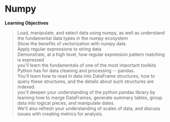 # Numpy
**Learning Objectives**

>Load, manipulate, and select data using numpy, as well as understand the fundamental data types in the numpy ecosystem<br>
>Show the benefits of vectorization with numpy data<br>
>Apply regular expressions to string data<br>
>Demonstrate, at a high level, how regular expression pattern matching is expressed<br>
>you'll learn the fundamentals of one of the most important toolkits Python has for data cleaning and processing -- pandas.<br>
>You'll learn how to read in data into DataFrame structures, how to query these structures, and the details about such structures are indexed.<br>
>you'll deepen your understanding of the python pandas library by learning how to merge DataFrames, generate summary tables, group data into logical pieces, and manipulate dates.<br>
>We'll also refresh your understanding of scales of data, and discuss issues with creating metrics for analysis.<br>
